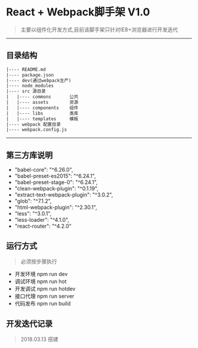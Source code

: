 # React + Webpack脚手架 V1.0
> 主要以组件化开发方式,目前该脚手架只针对IE8+浏览器进行开发迭代

***

## 目录结构
```html
|---- README.md
|---- package.json
|---- dev(通过webpack生产)
|---- node_modules
|---- src 源目录
|   |---- commons       公共
|   |---- assets        资源
|   |---- components    组件
|   |---- libs          类库
|   |---- templates     模板
|---- webpack 配置目录
|---- webpack.config.js 
```

***

## 第三方库说明

- "babel-core": "^6.26.0",
- "babel-preset-es2015": "^6.24.1",
- "babel-preset-stage-0": "^6.24.1",
- "clean-webpack-plugin": "^0.1.19",
- "extract-text-webpack-plugin": "^3.0.2",
- "glob": "^7.1.2",
- "html-webpack-plugin": "^2.30.1",
- "less": "^3.0.1",
- "less-loader": "^4.1.0",
- "react-router": "^4.2.0"

## 运行方式
> 必须按步骤执行

* 开发环境 npm run dev
* 调试环境 npm run hot
* 开发调试 npm run hotdev
* 接口代理 npm run server
* 代码发布 npm run build

## 开发迭代记录
> 2018.03.13    搭建
